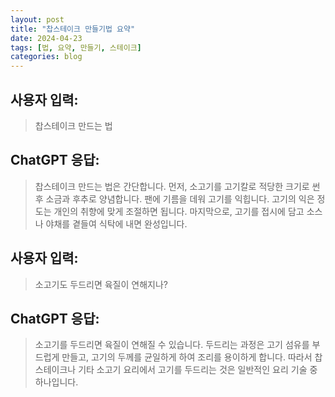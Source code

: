 ```yaml
---
layout: post
title: "찹스테이크 만들기법 요약"
date: 2024-04-23
tags: [법, 요약, 만들기, 스테이크]
categories: blog
---
```


## 사용자 입력:
> 찹스테이크 만드는 법

## ChatGPT 응답:
> 찹스테이크 만드는 법은 간단합니다. 먼저, 소고기를 고기칼로 적당한 크기로 썬 후 소금과 후추로 양념합니다. 팬에 기름을 데워 고기를 익힙니다. 고기의 익은 정도는 개인의 취향에 맞게 조절하면 됩니다. 마지막으로, 고기를 접시에 담고 소스나 야채를 곁들여 식탁에 내면 완성입니다.

## 사용자 입력:
> 소고기도 두드리면 육질이 연해지나?

## ChatGPT 응답:
> 소고기를 두드리면 육질이 연해질 수 있습니다. 두드리는 과정은 고기 섬유를 부드럽게 만들고, 고기의 두께를 균일하게 하여 조리를 용이하게 합니다. 따라서 찹스테이크나 기타 소고기 요리에서 고기를 두드리는 것은 일반적인 요리 기술 중 하나입니다.

